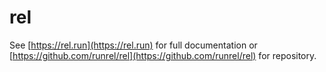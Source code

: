 # rel

See [https://rel.run](https://rel.run) for full documentation or [https://github.com/runrel/rel](https://github.com/runrel/rel) for repository.
